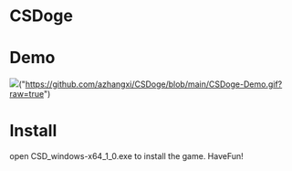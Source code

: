# CSDoge
# Demo
![](CSDoge_Demo.gif)("https://github.com/azhangxi/CSDoge/blob/main/CSDoge-Demo.gif?raw=true")


# Install
open CSD_windows-x64_1_0.exe to install the game. 
HaveFun!
